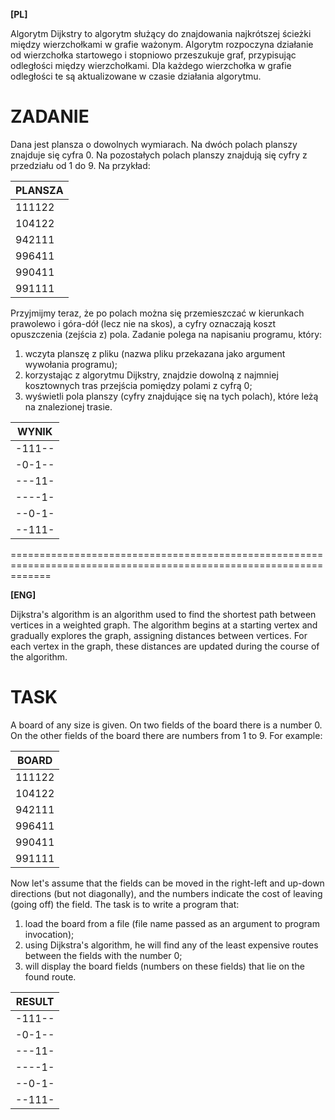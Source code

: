 **[PL]**

Algorytm Dijkstry to algorytm służący do znajdowania najkrótszej ścieżki między wierzchołkami w grafie ważonym. Algorytm rozpoczyna działanie od wierzchołka startowego i stopniowo przeszukuje graf, przypisując odległości między wierzchołkami. Dla każdego wierzchołka w grafie odległości te są aktualizowane w czasie działania algorytmu.

# ZADANIE

Dana jest plansza o dowolnych wymiarach. Na dwóch polach planszy znajduje się cyfra 0. Na pozostałych polach planszy znajdują się cyfry z przedziału od 1
do 9. Na przykład:

| PLANSZA |
| ------- |
| 111122  |
| 104122  |
| 942111  |
| 996411  |
| 990411  |
| 991111  |



Przyjmijmy teraz, że po polach można się przemieszczać w kierunkach prawolewo i góra-dół (lecz nie na skos), a cyfry oznaczają koszt opuszczenia (zejścia z) pola. Zadanie polega na napisaniu programu, który:

1. wczyta planszę z pliku (nazwa pliku przekazana jako argument wywołania programu);
2. korzystając z algorytmu Dijkstry, znajdzie dowolną z najmniej kosztownych tras przejścia pomiędzy polami z cyfrą 0;
3. wyświetli pola planszy (cyfry znajdujące się na tych polach), które leżą na znalezionej trasie.

|  WYNIK  |
| ------- |
| -111--  |
| -0-1--  |
| ---11-  |
| ----1-  |
| --0-1-  |
| --111-  |

 
 
 ===================================================================================================================
 
 **[ENG]**
 
Dijkstra's algorithm is an algorithm used to find the shortest path between vertices in a weighted graph. The algorithm begins at a starting vertex and gradually explores the graph, assigning distances between vertices. For each vertex in the graph, these distances are updated during the course of the algorithm.
 
 # TASK

A board of any size is given. On two fields of the board there is a number 0. On the other fields of the board there are numbers from 1
to 9. For example:

|  BOARD  |
| ------- |
| 111122  |
| 104122  |
| 942111  |
| 996411  |
| 990411  |
| 991111  |

Now let's assume that the fields can be moved in the right-left and up-down directions (but not diagonally), and the numbers indicate the cost of leaving (going off) the field. The task is to write a program that:

1. load the board from a file (file name passed as an argument to program invocation);
2. using Dijkstra's algorithm, he will find any of the least expensive routes between the fields with the number 0;
3. will display the board fields (numbers on these fields) that lie on the found route.

| RESULT  |
| ------- |
| -111--  |
| -0-1--  |
| ---11-  |
| ----1-  |
| --0-1-  |
| --111-  |
 
